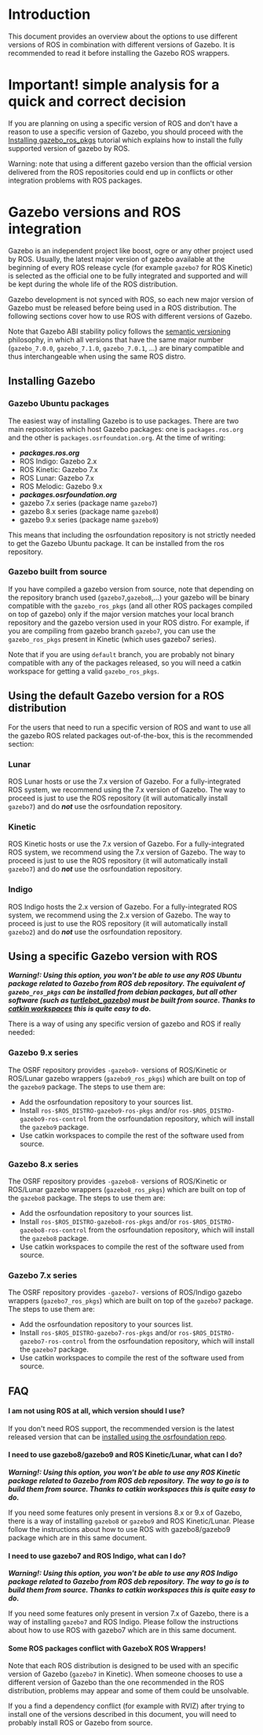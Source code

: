 # Introduction

This document provides an overview about the options to use different versions of ROS
 in combination with different versions of Gazebo.
It is recommended to read it before installing the Gazebo ROS wrappers.

# Important! simple analysis for a quick and correct decision

If you are planning on using a specific version of ROS and don't have a reason
to use a specific version of Gazebo, you should proceed with the
[Installing gazebo\_ros\_pkgs](http://gazebosim.org/tutorials?tut=ros_installing&cat=connect_ros)
tutorial which explains how to install the fully supported version of gazebo
by ROS.

Warning: note that using a different gazebo version than the official version delivered from the ROS
repositories could end up in conflicts or other integration problems with ROS packages.

# Gazebo versions and ROS integration

Gazebo is an independent project like boost, ogre or
any other project used by ROS. Usually, the latest major version of gazebo
available at the beginning of every ROS release cycle (for example `gazebo7`
for ROS Kinetic) is selected as the official one to be fully integrated and
supported and will be kept during the whole life of the ROS distribution.

Gazebo development is not synced with ROS, so each new major version of Gazebo
must be released before being used in a ROS distribution.  The following
sections cover how to use ROS with different versions of Gazebo.

Note that Gazebo ABI stability policy follows the
[semantic versioning](http://semver.org/) philosophy, in which all versions
that have the same major number (`gazebo_7.0.0`, `gazebo_7.1.0`,
`gazebo_7.0.1`, ...) are binary compatible and thus interchangeable when using
the same ROS distro.

## Installing Gazebo

### Gazebo Ubuntu packages

The easiest way of installing Gazebo is to use packages. There are two main repositories which host Gazebo packages: one is `packages.ros.org` and the other is `packages.osrfoundation.org`. At the time of writing:

 * ***packages.ros.org***
  *  ROS Indigo: Gazebo 2.x
  *  ROS Kinetic: Gazebo 7.x
  *  ROS Lunar: Gazebo 7.x
  *  ROS Melodic: Gazebo 9.x
 * ***packages.osrfoundation.org***
  * gazebo 7.x series (package name `gazebo7`)
  * gazebo 8.x series (package name `gazebo8`)
  * gazebo 9.x series (package name `gazebo9`)

This means that including the osrfoundation repository is not strictly needed to get the Gazebo Ubuntu package.
It can be installed from the ros repository.

### Gazebo built from source

If you have compiled a gazebo version from source, note that depending on the
repository branch used (`gazebo7`,`gazebo8`,...) your gazebo will be
binary compatible with the `gazebo_ros_pkgs` (and all other ROS packages compiled
on top of gazebo) only if the major version matches your local branch
repository and the gazebo version used in your ROS distro.  For example, if you
are compiling from gazebo branch `gazebo7`, you can use the `gazebo_ros_pkgs`
present in Kinetic (which uses gazebo7 series).

Note that if you are using `default` branch, you are probably not binary
compatible with any of the packages released, so you will need a catkin
workspace for getting a valid `gazebo_ros_pkgs`.

## Using the default Gazebo version for a ROS distribution

For the users that need to run a specific version of ROS
 and want to use all the gazebo ROS related packages out-of-the-box,
 this is the recommended section:

### Lunar

ROS Lunar hosts or use the 7.x version of Gazebo.
For a fully-integrated ROS system, we recommend using the 7.x version of
Gazebo.  The way to proceed is just to use the ROS repository (it will
automatically install `gazebo7`) and do ***not*** use the osrfoundation
repository.

### Kinetic

ROS Kinetic hosts or use the 7.x version of Gazebo.
For a fully-integrated ROS system, we recommend using the 7.x version of
Gazebo.  The way to proceed is just to use the ROS repository (it will
automatically install `gazebo7`) and do ***not*** use the osrfoundation
repository.

### Indigo

ROS Indigo hosts the 2.x version of Gazebo.
For a fully-integrated ROS system, we recommend using the 2.x version of Gazebo.
The way to proceed is just to use the ROS repository (it will automatically install `gazebo2`)
 and do ***not*** use the osrfoundation repository.

## Using a specific Gazebo version with ROS
***Warning!: Using this option, you won't be able to use any ROS Ubuntu package
related to Gazebo from ROS deb repository.  The equivalent of `gazebo_ros_pkgs`
can be installed from debian packages, but all other software (such as
[turtlebot_gazebo](http://wiki.ros.org/turtlebot_gazebo)) must be built from
source.  Thanks to [catkin workspaces](http://wiki.ros.org/catkin/Tutorials/create_a_workspace)
this is quite easy to do.***

There is a way of using any specific version of gazebo and ROS if really needed:

### Gazebo 9.x series

The OSRF repository provides `-gazebo9-` versions of ROS/Kinetic or ROS/Lunar gazebo
wrappers (`gazebo9_ros_pkgs`) which are built on top of the `gazebo9` package.
The steps to use them are:

 * Add the osrfoundation repository to your sources list.
 * Install `ros-$ROS_DISTRO-gazebo9-ros-pkgs` and/or `ros-$ROS_DISTRO-gazebo9-ros-control`
   from the osrfoundation repository, which will install the `gazebo9` package.
 * Use catkin workspaces to compile the rest of the software used from source.

### Gazebo 8.x series

The OSRF repository provides `-gazebo8-` versions of ROS/Kinetic or ROS/Lunar gazebo
wrappers (`gazebo8_ros_pkgs`) which are built on top of the `gazebo8` package.
The steps to use them are:

 * Add the osrfoundation repository to your sources list.
 * Install `ros-$ROS_DISTRO-gazebo8-ros-pkgs` and/or `ros-$ROS_DISTRO-gazebo8-ros-control`
   from the osrfoundation repository, which will install the `gazebo8` package.
 * Use catkin workspaces to compile the rest of the software used from source.

### Gazebo 7.x series

The OSRF repository provides `-gazebo7-` versions of ROS/Indigo gazebo wrappers
(`gazebo7_ros_pkgs`) which are built on top of the `gazebo7` package.  The
steps to use them are:

 * Add the osrfoundation repository to your sources list.
 * Install `ros-$ROS_DISTRO-gazebo7-ros-pkgs` and/or `ros-$ROS_DISTRO-gazebo7-ros-control`
   from the osrfoundation repository, which will install the `gazebo7` package.
 * Use catkin workspaces to compile the rest of the software used from source.

## FAQ

#### I am not using ROS at all, which version should I use?

If you don't need ROS support, the recommended version is the latest released version that can be
 [installed using the osrfoundation repo](http://gazebosim.org/install).

#### I need to use gazebo8/gazebo9 and ROS Kinetic/Lunar, what can I do?
***Warning!: Using this option, you won't be able to use any ROS Kinetic package
related to Gazebo from ROS deb repository. The way to go is to build them from
source. Thanks to catkin workspaces this is quite easy to do.***

If you need some features only present in versions 8.x or 9.x of Gazebo, there
is a way of installing `gazebo8` or `gazebo9` and ROS Kinetic/Lunar. Please
follow the instructions about how to use ROS with gazebo8/gazebo9 package which
are in this same document.

#### I need to use gazebo7 and ROS Indigo, what can I do?
***Warning!: Using this option, you won't be able to use any ROS Indigo package related to Gazebo from ROS deb repository. The way to go is to build them from source. Thanks to catkin workspaces this is quite easy to do.***

If you need some features only present in version 7.x of Gazebo, there is a way
of installing `gazebo7` and ROS Indigo.  Please follow the instructions about
how to use ROS with gazebo7 which are in this same document.

#### Some ROS packages conflict with GazeboX ROS Wrappers!

Note that each ROS distribution is designed to be used with an specific version
of Gazebo (`gazebo7` in Kinetic). When someone chooses to use a different version
of Gazebo than the one recommended in the ROS distribution, problems may appear
and some of them could be unsolvable.

If you a find a dependency conflict (for example with RVIZ) after trying to
install one of the versions described in this document, you will need to
probably install ROS or Gazebo from source.
